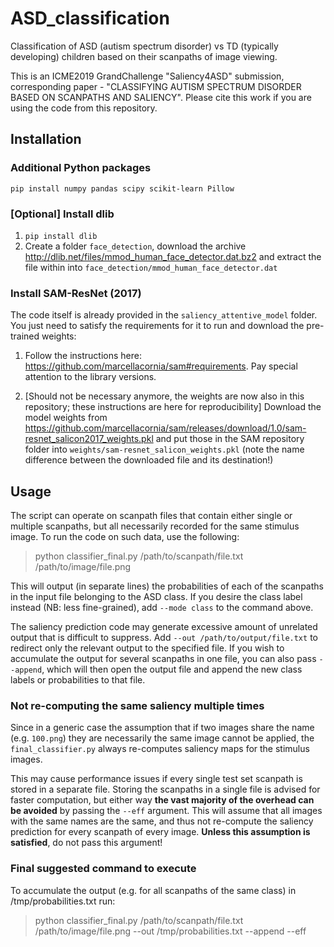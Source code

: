 # ASD_classification
Classification of ASD (autism spectrum disorder) vs TD (typically developing) children based on their scanpaths of image viewing. 

This is an ICME2019 GrandChallenge "Saliency4ASD" submission, corresponding paper - "CLASSIFYING AUTISM SPECTRUM DISORDER BASED ON SCANPATHS AND SALIENCY". Please cite this work if you are using the code from this repository.


## Installation

### Additional Python packages

 `pip install numpy pandas scipy scikit-learn Pillow`

### \[Optional\] Install dlib
1. `pip install dlib`
2. Create a folder `face_detection`, download the archive http://dlib.net/files/mmod_human_face_detector.dat.bz2
   and extract the file within into `face_detection/mmod_human_face_detector.dat`

### Install SAM-ResNet (2017)

The code itself is already provided in the `saliency_attentive_model` folder. You just need to satisfy
the requirements for it to run and download the pre-trained weights:

1. Follow the instructions here: https://github.com/marcellacornia/sam#requirements.
Pay special attention to the library versions.

2. [Should not be necessary anymore, the weights are now also in this repository; these instructions are here for reproducibility] 
Download the model weights from https://github.com/marcellacornia/sam/releases/download/1.0/sam-resnet_salicon2017_weights.pkl
and put those in the SAM repository folder into `weights/sam-resnet_salicon_weights.pkl`
(note the name difference between the downloaded file and its destination!)


## Usage

The script can operate on scanpath files that contain either single or multiple scanpaths, but all necessarily
recorded for the same stimulus image. To run the code on such data, use the following:

> python classifier_final.py /path/to/scanpath/file.txt /path/to/image/file.png

This will output (in separate lines) the probabilities of each of the scanpaths in the input file
belonging to the ASD class. If you desire the class label instead (NB: less fine-grained),
add `--mode class` to the command above.

The saliency prediction code may generate excessive amount of unrelated output that is difficult to
suppress. Add `--out /path/to/output/file.txt` to redirect only the relevant output to the specified
file. If you wish to accumulate the output for several scanpaths in one file, you can also pass
`--append`, which will then open the output file and append the new class labels or probabilities
to that file.

### Not re-computing the same saliency multiple times

Since in a generic case the assumption that if two images share the name (e.g. `100.png`)
they are necessarily the same image cannot be applied, the `final_classifier.py` always
re-computes saliency maps for the stimulus images.

This may cause performance issues if every single test set scanpath is stored in a separate file.
Storing the scanpaths in a single file is advised for faster computation, but either way
**the vast majority of the overhead can be avoided** by passing the `--eff` argument.
This will assume that all images with the same names are the same, and thus not
re-compute the saliency prediction for every scanpath of every image.
**Unless this assumption is satisfied**, do not pass this argument!

### Final suggested command to execute

To accumulate the output (e.g. for all scanpaths of the same class) in /tmp/probabilities.txt run:

> python classifier_final.py /path/to/scanpath/file.txt /path/to/image/file.png --out /tmp/probabilities.txt --append --eff

